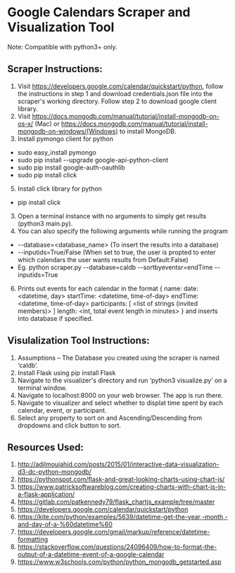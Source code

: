 # Google Calendars Scraper and Visualization Tool
Note: Compatible with python3+ only.
## Scraper Instructions:
1.    Visit https://developers.google.com/calendar/quickstart/python, follow the instructions in step 1 and download credentials.json file into  the scraper's working directory. Follow step 2 to download google client library.
2.    Visit https://docs.mongodb.com/manual/tutorial/install-mongodb-on-os-x/ (Mac) or https://docs.mongodb.com/manual/tutorial/install-mongodb-on-windows/(Windows)
to install MongoDB.
4. Install pymongo client for python 
* sudo easy_install pymongo
* sudo pip install --upgrade google-api-python-client
* sudo pip install google-auth-oauthlib
* sudo pip install click
5. Install click library for python
* pip install click
3. Open a terminal instance with no arguments to simply get results (python3 main.py).
4. You can also specify the following arguments while running the program
* --database=<database_name> (To insert the results into a database)
* --inputids=True/False (When set to true, the user is propted to enter which calendars the user wants results from Default:False)
* Eg. python scraper.py --database=caldb --sortbyeventsr=endTime --inputids=True
6.    Prints out events for each calendar in the format {
name: 
date: <datetime, day>
startTime: <datetime, time-of-day>
endTime: <datetime, time-of-day>
participants: [ <list of strings (invited members)> ]
length: <int, total event length in minutes>
} 
and inserts into database if specified.


## Visulalization Tool Instructions:
1.    Assumptions – The Database you  created using the scraper is named ‘caldb’.
2.    Install Flask using pip install Flask
3.    Navigate to the visualizer's directory and run ‘python3 visualize.py’ on a terminal window.
4.    Navigate to localhost:8000 on your web browser. The app is run there.
5.    Navigate to visualizer and select whether to displat time spent by each calendar, event, or participant.
6. Select any property to sort on and Ascending/Descending from dropdowns and click button to sort.

## Resources Used:

1. http://adilmoujahid.com/posts/2015/01/interactive-data-visualization-d3-dc-python-mongodb/
2. https://pythonspot.com/flask-and-great-looking-charts-using-chart-js/
3. https://www.patricksoftwareblog.com/creating-charts-with-chart-js-in-a-flask-application/
4. https://gitlab.com/patkennedy79/flask_chartjs_example/tree/master
5. https://developers.google.com/calendar/quickstart/python
6. https://kite.com/python/examples/5639/datetime-get-the-year,-month,-and-day-of-a-%60datetime%60
7. https://developers.google.com/gmail/markup/reference/datetime-formatting
8. https://stackoverflow.com/questions/24096409/how-to-format-the-output-of-a-datetime-event-of-a-google-calendar
9. https://www.w3schools.com/python/python_mongodb_getstarted.asp
